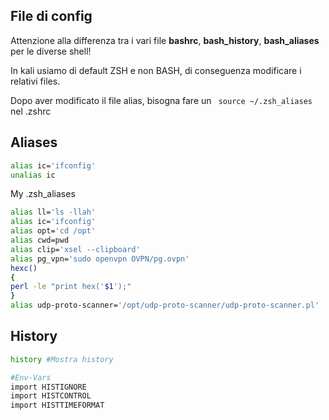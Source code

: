 ## File di config
Attenzione alla differenza tra i vari file **bashrc**, **bash_history**, **bash_aliases** per le diverse shell!

In kali usiamo di default ZSH e non BASH, di conseguenza modificare i relativi files.

Dopo aver modificato il file alias, bisogna fare un ``` source ~/.zsh_aliases``` nel .zshrc

## Aliases
```bash
alias ic='ifconfig'
unalias ic
```

My .zsh_aliases
```bash
alias ll='ls -llah'
alias ic='ifconfig'
alias opt='cd /opt'
alias cwd=pwd
alias clip='xsel --clipboard'
alias pg_vpn='sudo openvpn OVPN/pg.ovpn'
hexc()
{
perl -le "print hex('$1');"
}
alias udp-proto-scanner='/opt/udp-proto-scanner/udp-proto-scanner.pl'

```



## History
```bash
history #Mostra history

#Env-Vars
import HISTIGNORE
import HISTCONTROL
import HISTTIMEFORMAT
```


